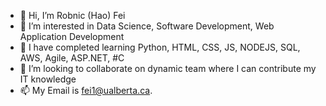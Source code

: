 - 👋 Hi, I’m Robnic (Hao) Fei
- 👀 I’m interested in Data Science, Software Development, Web Application Development
- 🌱 I have completed learning Python, HTML, CSS, JS, NODEJS, SQL, AWS, Agile, ASP.NET, #C
- 💞️ I’m looking to collaborate on dynamic team where I can contribute my IT knowledge
- 📫 My Email is fei1@ualberta.ca. 

<!---
HaoFeiGit/HaoFeiGit is a ✨ special ✨ repository because its `README.md` (this file) appears on your GitHub profile.
You can click the Preview link to take a look at your changes.
--->
